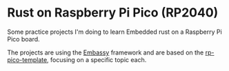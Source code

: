 # Rust on Raspberry Pi Pico (RP2040)

Some practice projects I'm doing to learn Embedded rust on a Raspberry Pi Pico board.

The projects are using the [Embassy](https://github.com/embassy-rs/embassy/tree/main) framework and are based on the [rp-pico-template](https://github.com/diegoasanch/rp-pico-template), focusing on a specific topic each.
